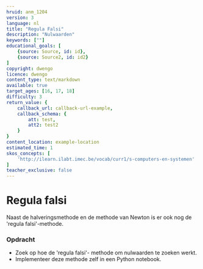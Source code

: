 ```yaml
---
hruid: anm_1204
version: 3
language: nl
title: "Regula Falsi"
description: "Nulwaarden"
keywords: [""]
educational_goals: [
    {source: Source, id: id}, 
    {source: Source2, id: id2}
]
copyright: dwengo
licence: dwengo
content_type: text/markdown
available: true
target_ages: [16, 17, 18]
difficulty: 3
return_value: {
    callback_url: callback-url-example,
    callback_schema: {
        att: test,
        att2: test2
    }
}
content_location: example-location
estimated_time: 1
skos_concepts: [
    'http://ilearn.ilabt.imec.be/vocab/curr1/s-computers-en-systemen'
]
teacher_exclusive: false
---
```


# Regula falsi

Naast de halveringsmethode en de methode van Newton is er ook nog de 'regula falsi'-methode.

### Opdracht
- Zoek op hoe de 'regula falsi'- methode om nulwaarden te zoeken werkt.
- Implementeer deze methode zelf in een Python notebook.
  

  
